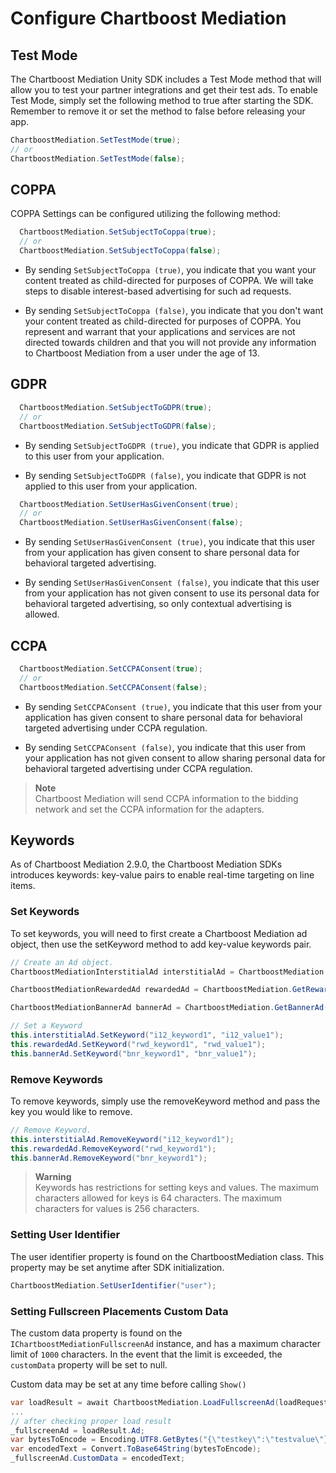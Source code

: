 # Configure Chartboost Mediation

## Test Mode
The Chartboost Mediation Unity SDK includes a Test Mode method that will allow you to test your partner integrations and get their test ads. To enable Test Mode, simply set the following method to true after starting the SDK. Remember to remove it or set the method to false before releasing your app.

```csharp
ChartboostMediation.SetTestMode(true);
// or
ChartboostMediation.SetTestMode(false);
```

## COPPA
COPPA Settings can be configured utilizing the following method:

```csharp
  ChartboostMediation.SetSubjectToCoppa(true);
  // or
  ChartboostMediation.SetSubjectToCoppa(false);
```

* By sending `SetSubjectToCoppa (true)`, you indicate that you want your content treated as child-directed for purposes of COPPA. We will take steps to disable interest-based advertising for such ad requests.

* By sending `SetSubjectToCoppa (false)`, you indicate that you don't want your content treated as child-directed for purposes of COPPA. You represent and warrant that your applications and services are not directed towards children and that you will not provide any information to Chartboost Mediation from a user under the age of 13.

## GDPR
```csharp
  ChartboostMediation.SetSubjectToGDPR(true);
  // or
  ChartboostMediation.SetSubjectToGDPR(false);
```

* By sending `SetSubjectToGDPR (true)`, you indicate that GDPR is applied to this user from your application.

* By sending `SetSubjectToGDPR (false)`, you indicate that GDPR is not applied to this user from your application.

```csharp
  ChartboostMediation.SetUserHasGivenConsent(true);
  // or
  ChartboostMediation.SetUserHasGivenConsent(false);
```

* By sending `SetUserHasGivenConsent (true)`, you indicate that this user from your application has given consent to share personal data for behavioral targeted advertising.

* By sending `SetUserHasGivenConsent (false)`, you indicate that this user from your application has not given consent to use its personal data for behavioral targeted advertising, so only contextual advertising is allowed.

## CCPA
```csharp
  ChartboostMediation.SetCCPAConsent(true);
  // or
  ChartboostMediation.SetCCPAConsent(false);
```

* By sending `SetCCPAConsent (true)`, you indicate that this user from your application has given consent to share personal data for behavioral targeted advertising under CCPA regulation.

* By sending `SetCCPAConsent (false)`, you indicate that this user from your application has not given consent to allow sharing personal data for behavioral targeted advertising under CCPA regulation.

> **Note** \
> Chartboost Mediation will send CCPA information to the bidding network and set the CCPA information for the adapters.

## Keywords
As of Chartboost Mediation 2.9.0, the Chartboost Mediation SDKs introduces keywords: key-value pairs to enable real-time targeting on line items.

### Set Keywords
To set keywords, you will need to first create a Chartboost Mediation ad object, then use the setKeyword method to add key-value keywords pair.

```csharp
// Create an Ad object.
ChartboostMediationInterstitialAd interstitialAd = ChartboostMediation.GetInterstitialAd(PLACEMENT_INTERSTITIAL);

ChartboostMediationRewardedAd rewardedAd = ChartboostMediation.GetRewardedAd(PLACEMENT_REWARDED);

ChartboostMediationBannerAd bannerAd = ChartboostMediation.GetBannerAd(PLACEMENT_BANNER, BANNER_SIZE);

// Set a Keyword
this.interstitialAd.SetKeyword("i12_keyword1", "i12_value1");
this.rewardedAd.SetKeyword("rwd_keyword1", "rwd_value1");
this.bannerAd.SetKeyword("bnr_keyword1", "bnr_value1");
```

### Remove Keywords
To remove keywords, simply use the removeKeyword method and pass the key you would like to remove.

```csharp
// Remove Keyword.
this.interstitialAd.RemoveKeyword("i12_keyword1");
this.rewardedAd.RemoveKeyword("rwd_keyword1");
this.bannerAd.RemoveKeyword("bnr_keyword1");
```

> **Warning** \
> Keywords has restrictions for setting keys and values. The maximum characters allowed for keys is 64 characters. The maximum characters for values is 256 characters.

### Setting User Identifier

The user identifier property is found on the ChartboostMediation class. This property may be set anytime after SDK initialization.

```csharp
ChartboostMediation.SetUserIdentifier("user");
```

### Setting Fullscreen Placements Custom Data

The custom data property is found on the `IChartboostMediationFullscreenAd` instance, and has a maximum character limit of `1000` characters. In the event that the limit is exceeded, the `customData` property will be set to null.

Custom data may be set at any time before calling `Show()`

```csharp
var loadResult = await ChartboostMediation.LoadFullscreenAd(loadRequest);
...
// after checking proper load result
_fullscreenAd = loadResult.Ad;
var bytesToEncode = Encoding.UTF8.GetBytes("{\"testkey\":\"testvalue\"}");
var encodedText = Convert.ToBase64String(bytesToEncode);
_fullscreenAd.CustomData = encodedText;
```
